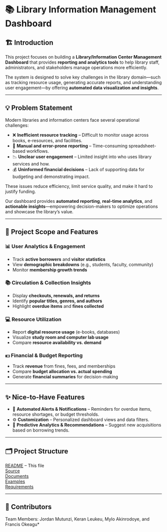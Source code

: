 # 📚 Library Information Management Dashboard

## 🏗️ Introduction 
This project focuses on building a **Library/Information Center Management Dashboard** that provides **reporting and analytics tools** to help library staff, administrators, and stakeholders manage operations more efficiently.  

The system is designed to solve key challenges in the library domain—such as tracking resource usage, generating accurate reports, and understanding user engagement—by offering **automated data visualization and insights**.

---

## 💡 Problem Statement  
Modern libraries and information centers face several operational challenges:  

- ❌ **Inefficient resource tracking** – Difficult to monitor usage across books, e-resources, and facilities.  
- 🧾 **Manual and error-prone reporting** – Time-consuming spreadsheet-based workflows.  
- 📉 **Unclear user engagement** – Limited insight into who uses library services and how.  
- 💰 **Uninformed financial decisions** – Lack of supporting data for budgeting and demonstrating impact.  

These issues reduce efficiency, limit service quality, and make it hard to justify funding.  

Our dashboard provides **automated reporting**, **real-time analytics**, and **actionable insights**—empowering decision-makers to optimize operations and showcase the library’s value.  

---

## 🎯 Project Scope and Features  

### 📊 User Analytics & Engagement  
- Track **active borrowers** and **visitor statistics**  
- View **demographic breakdowns** (e.g., students, faculty, community)  
- Monitor **membership growth trends**

### 📚 Circulation & Collection Insights  
- Display **checkouts, renewals, and returns**  
- Identify **popular titles, genres, and authors**  
- Highlight **overdue items** and **fines collected**

### 💻 Resource Utilization  
- Report **digital resource usage** (e-books, databases)  
- Visualize **study room and computer lab usage**  
- Compare **resource availability vs. demand**

### 💵 Financial & Budget Reporting  
- Track **revenue** from fines, fees, and memberships  
- Compare **budget allocation vs. actual spending**  
- Generate **financial summaries** for decision-making

---

## ✨ Nice-to-Have Features  
- 🔔 **Automated Alerts & Notifications** – Reminders for overdue items, resource shortages, or budget thresholds.  
- ⚙️ **Customization** – Personalized dashboard views and data filters.  
- 🤖 **Predictive Analytics & Recommendations** – Suggest new acquisitions based on borrowing trends.

---

## 🗂️ Project Structure
[README](README.md) – This file  
[Source](src)  
[Documents](docs)  
[Examples](examples)  
[Requirements](requirements.txt)  

---

## 👥 Contributors  
Team Members: Jordan Mutunzi, Keran Leukeu, Mylo Akinrodoye, and Francis Okeagu*  
